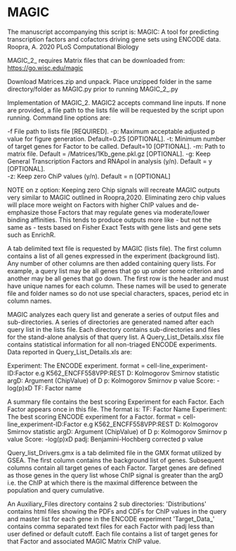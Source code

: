 # MAGIC

The manuscript accompanying this script is:
MAGIC: A tool for predicting transcription factors and cofactors driving gene sets using ENCODE data.
Roopra, A. 2020
PLoS Computational Biology



MAGIC_2_ requires Matrix files that can be downloaded from:
https://go.wisc.edu/magic

Download Matrices.zip and unpack.
Place unzipped folder in the same directory/folder as MAGIC.py prior to running MAGIC_2_.py


Implementation of MAGIC_2.
MAGIC2 accepts command line inputs.  If none are provided, a file path to the lists file will be requested by the script upon running.
Command line options are:

-f	File path to lists file [REQUIRED].
-p:	Maximum acceptable adjusted p value for figure generation. Default=0.25  [OPTIONAL].
-t:	Minimum number of target genes for Factor to be called. Default=10 [OPTIONAL].
-m:	Path to matrix file. Default = /Matrices/1Kb_gene.pkl.gz [OPTIONAL].
-g:	Keep General Transcription Factors and RNApol in analysis (y/n).  Default = y [OPTIONAL].  
-z:	Keep zero ChiP values (y/n). Default = n [OPTIONAL]

NOTE on z option:  Keeping zero Chip signals will recreate MAGIC outputs very similar to MAGIC outlined in Roopra,2020.  Eliminating zero chip values will place more weight on Factors with higher ChIP values and de-emphasize those Factors that may regulate genes via moderate/lower binding affinities.  This tends to produce outputs more like - but not the same as - tests based on Fisher Exact Tests with gene lists and gene sets such as EnrichR.

A tab delimited text file is requested by MAGIC (lists file).  The first column contains a list of all genes expressed in the experiment (background list).  Any number of other columns are then added containing query lists.  For example, a query list may be all genes that go up under some criterion and another may be all genes that go down.  The first row is the header and must have unique names for each column.  These names will be used to generate file and folder names so do not use special characters, spaces, period etc in column names.

MAGIC analyzes each query list and generate a series of output files and sub-directories. A series of directories are generated named after each query list in the lists file.  Each directory contains sub-directories and files for the stand-alone analysis of that query list. A Query_List_Details.xlsx file contains statistical information for all non-triaged ENCODE experiments. Data reported in Query_List_Details.xls are:

Experiment: The ENCODE experiment.  format = cell-line_experiment-ID:Factor e.g K562_ENCFF558VPP:REST
D:					Kolmogorov Smirnov statistic
argD:				Argument (ChipValue) of D
p:					Kolmogorov Smirnov p value
Score:			-log(p)xD
TF:					Factor name 

A summary file contains the best scoring Experiment for each Factor.  Each Factor appears once in this file.  The format is:
TF:					Factor Name
Experiment: The best scoring ENCODE experiment for a Factor.  format = cell-line_experiment-ID:Factor e.g K562_ENCFF558VPP:REST
D:					Kolmogorov Smirnov statistic
argD:				Argument (ChipValue) of D
p:					Kolmogorov Smirnov p value
Score:			-log(p)xD
padj:				Benjamini-Hochberg corrected p value 

Query_list_Drivers.gmx is a tab delimited file in the GMX format utilized by GSEA.  The first column contains the background list of genes.  Subsequent columns contain all target genes of each Factor.  Target genes are defined as those genes in the query list whose ChIP signal is greater than the argD i.e. the ChIP at which there is the maximal difference between the population and query cumulative.

An Auxiliary_Files directory contains 2 sub directories:
'Distributions' contains html files showing the PDFs and CDFs for ChIP values in the query and master list for each gene in the ENCODE experiment
'Target_Data_' contains comma separated text files for each Factor with padj less than user defined or default cutoff.  Each file contains a list of target genes for that Factor and associated MAGIC Matrix ChIP value.


